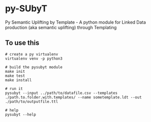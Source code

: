 # py-SUbyT 

Py Semantic Uplifting by Template - A python module for Linked Data production (aka semantic uplifting) through Templating

## To use this

```
# create a py virtualenv
virtualenv venv -p python3

# build the pysubyt module
make init
make test
make install

# run it
pysubyt --input ../path/to/datafile.csv --templates ./path.to.folder.with.templates/ --name sometemplate.ldt --out ./path/to/outputfile.ttl

# help
pysubyt --help
```
